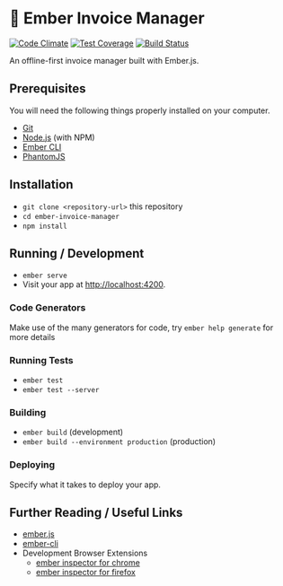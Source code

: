 # :blue_book:  Ember Invoice Manager

[![Code Climate](https://codeclimate.com/github/plck/ember-invoice-manager/badges/gpa.svg)](https://codeclimate.com/github/plck/ember-invoice-manager)
[![Test Coverage](https://codeclimate.com/github/plck/ember-invoice-manager/badges/coverage.svg)](https://codeclimate.com/github/plck/ember-invoice-manager/coverage)
[![Build Status](https://travis-ci.org/plck/ember-invoice-manager.svg?branch=master)](https://travis-ci.org/plck/ember-invoice-manager)

An offline-first invoice manager built with Ember.js. 

## Prerequisites

You will need the following things properly installed on your computer.

* [Git](https://git-scm.com/)
* [Node.js](https://nodejs.org/) (with NPM)
* [Ember CLI](https://ember-cli.com/)
* [PhantomJS](http://phantomjs.org/)

## Installation

* `git clone <repository-url>` this repository
* `cd ember-invoice-manager`
* `npm install`

## Running / Development

* `ember serve`
* Visit your app at [http://localhost:4200](http://localhost:4200).

### Code Generators

Make use of the many generators for code, try `ember help generate` for more details

### Running Tests

* `ember test`
* `ember test --server`

### Building

* `ember build` (development)
* `ember build --environment production` (production)

### Deploying

Specify what it takes to deploy your app.

## Further Reading / Useful Links

* [ember.js](http://emberjs.com/)
* [ember-cli](https://ember-cli.com/)
* Development Browser Extensions
  * [ember inspector for chrome](https://chrome.google.com/webstore/detail/ember-inspector/bmdblncegkenkacieihfhpjfppoconhi)
  * [ember inspector for firefox](https://addons.mozilla.org/en-US/firefox/addon/ember-inspector/)
